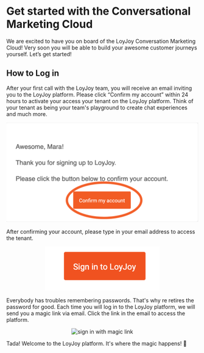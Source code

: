# Get started with the Conversational Marketing Cloud
We are excited to have you on board of the LoyJoy Conversation Marketing Cloud! Very soon you will be able to build your awesome customer journeys yourself. Let’s get started!

## How to Log in

After your first call with the LoyJoy team, you will receive an email inviting you to the LoyJoy platform. Please click “Confirm my account” within 24 hours to activate your access your tenant on the LoyJoy platform. Think of your tenant as being your team's playground to create chat experiences and much more. 


![confirm](../../documentation/introduction/confirm_account.png)


After confirming your account, please type in your email address to access the tenant.

<p align="center">
  <img src="sign_in.png" alt="sign in to LoyJoy" title="sign in to LoyJoy" width="300"/>
</p>

Everybody has troubles remembering passwords. That's why re retires the password for good. Each time you will log in to the LoyJoy platform, we will send you a magic link via email. Click the link in the email to access the platform.

<p align="center">
  <img src="magic_link.png" alt="sign in with magic link" title="sign in with magic link" width="300"/>
</p>

Tada! Welcome to the LoyJoy platform. It's where the magic happens! :tada:

